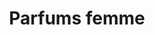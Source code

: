 ---
layout: "product-page"
id: "110"
product_id: "110"
external_product_id: "620169858"
title: "Parfums femme "
description: "Jamais utilisé "
size: ""
brand: ""
label: "vinted"
price_numeric: "5.0"
price_numeric_discounted: "5.0"
currency: "€"
user_updated_at_ts: ""
category: "Parfums de Paris"
isdiscounted: "False"
isnew: "True"
isbestseller: "False"
images: [ "https://images.vinted.net/thumbs/f800/01_013e3_MWCrWGENFQKyPUxTSQLrAXJg.jpeg?1600807741-8910d00f18a3f349a279e5086c2f02401db2c206" ]
---